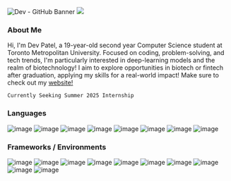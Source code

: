 
<!--
**devp19/devp19** is a ✨ _special_ ✨ repository because its `README.md` (this file) appears on your GitHub profile.

Here are some ideas to get you started:

- 🔭 I’m currently working on ...
- 🌱 I’m currently learning ...
- 👯 I’m looking to collaborate on ...
- 🤔 I’m looking for help with ...
- 💬 Ask me about ...
- 📫 How to reach me: ...
- 😄 Pronouns: ...
- ⚡ Fun fact: ...
-->
![Dev - GitHub Banner](https://github.com/devp19/devp19/assets/146687531/421a5f8b-1057-488a-9b6b-5724e4ccb2e2)
![](https://komarev.com/ghpvc/?username=devp19&style=for-the-badge&color=c7bfaf)


### About Me
Hi, I'm Dev Patel, a 19-year-old second year Computer Science student at Toronto Metropolitan University. Focused on coding, problem-solving, and tech trends, I'm particularly interested in deep-learning models and the realm of biotechnology! I aim to explore opportunities in biotech or fintech after graduation, applying my skills for a real-world impact! Make sure to check out my [website!](https://devp19.com)


```
Currently Seeking Summer 2025 Internship
```


### Languages

![image](https://img.shields.io/badge/Python-c9c1b2?style=for-the-badge&logo=python&logoColor=white)
![image](https://img.shields.io/badge/Java-c9c1b2?style=for-the-badge&logo=coffeescript&logoColor=white)
![image](https://img.shields.io/badge/C%20Sharp-c9c1b2?style=for-the-badge&logo=csharp&logoColor=white)
![image](https://img.shields.io/badge/C-c9c1b2?style=for-the-badge&logo=c&logoColor=white)
![image](https://img.shields.io/badge/JavaScript-c9c1b2?style=for-the-badge&logo=javascript&logoColor=white)
![image](https://img.shields.io/badge/LaTeX-c9c1b2?style=for-the-badge&logo=LaTeX&logoColor=white)
![image](https://img.shields.io/badge/HTML-c9c1b2?style=for-the-badge&logo=html5&logoColor=white)
![image](https://img.shields.io/badge/CSS3-c9c1b2?style=for-the-badge&logo=css3&logoColor=white)



### Frameworks / Environments
![image](https://img.shields.io/badge/Bootstrap%205-c9c1b2?style=for-the-badge&logo=bootstrap&logoColor=white) 
![image](https://img.shields.io/badge/Node%20js-c9c1b2?style=for-the-badge&logo=nodedotjs&logoColor=white)
![image](https://img.shields.io/badge/Jupyter-c9c1b2.svg?&style=for-the-badge&logo=Jupyter&logoColor=white)
![image](https://img.shields.io/badge/npm-c9c1b2?style=for-the-badge&logo=npm&logoColor=white)
![image](https://img.shields.io/badge/Flask-c9c1b2?style=for-the-badge&logo=flask&logoColor=white)
![image](https://img.shields.io/badge/Open%20AI-c9c1b2?style=for-the-badge&logo=openai&logoColor=white)
![image](https://img.shields.io/badge/Google%20Cloud-c9c1b2?style=for-the-badge&logo=google-cloud&logoColor=white)
![image](https://img.shields.io/badge/GPT%20Model-c9c1b2?style=for-the-badge&logo=openai&logoColor=white)
![image](https://img.shields.io/badge/VSCode-c9c1b2?style=for-the-badge&logo=visual%20studio%20code&logoColor=white)
![image](https://img.shields.io/badge/conda-c9c1b2.svg?&style=for-the-badge&logo=anaconda&logoColor=white)


